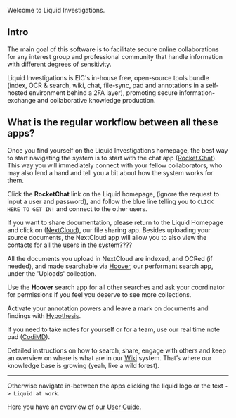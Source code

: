 Welcome to Liquid Investigations. 

## Intro

The main goal of this software is to facilitate secure online collaborations for any interest group and professional community that handle information with different degrees of sensitivity.

Liquid Investigations is EIC's in-house free, open-source  tools bundle  (index, OCR & search, wiki, chat, file-sync, pad and annotations in a self-hosted environment behind a 2FA layer), promoting secure information-exchange and collaborative knowledge production.

## What is the regular workflow between all these apps?

Once you find yourself on the Liquid Investigations homepage, the best way to start navigating the system is to start with the chat app ([Rocket.Chat](https://github.com/liquidinvestigations/docs/wiki/User---Rocket.Chat)). This way you will immediately connect with your fellow collaborators, who may also lend a hand and tell you a bit about how the system works for them.

Click the **RocketChat** link on the Liquid homepage, (ignore the request to input a user and password), and follow the blue line telling you to `CLICK HERE TO GET IN!` and connect to the other users.

If you want to share documentation, please return to the Liquid Homepage and click on ([NextCloud](https://github.com/liquidinvestigations/docs/wiki/User---Nextcloud)), our file sharing app. Besides uploading your source documents, the NextCloud app will allow you to also view the contacts for all the users in the system????

All the documents you upload in NextCloud are indexed, and OCRed (if needed), and made searchable via [Hoover](https://github.com/liquidinvestigations/docs/wiki/User---Hoover), our performant search app, under the 'Uploads' collection. 

Use the **Hoover** search app for all other searches and ask your coordinator for permissions if you feel you deserve to see more collections. 

Activate your annotation powers and leave a mark on documents and findings with [Hypothesis](https://github.com/liquidinvestigations/docs/wiki/User---Hypothesis). 

If you need to take notes for yourself or for a team, use our real time note pad ([CodiMD](https://github.com/liquidinvestigations/docs/wiki/User---CodiMD)).

Detailed instructions on how to search, share, engage with others and keep an overview on where is what are in our [Wiki](https://github.com/liquidinvestigations/docs/wiki/User---DokuWiki) system. That’s where our knowledge base is growing (yeah, like a wild forest). 

***



Otherwise navigate in-between the apps clicking the liquid logo or the text `-> Liquid at work`.

Here you have an overview of our [User Guide](https://github.com/liquidinvestigations/docs/wiki/User-Guide). 

